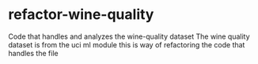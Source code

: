 # refactor-wine-quality
Code that handles and analyzes the wine-quality dataset 
The wine quality dataset is from the uci ml module
this is way of refactoring the code that handles the file
